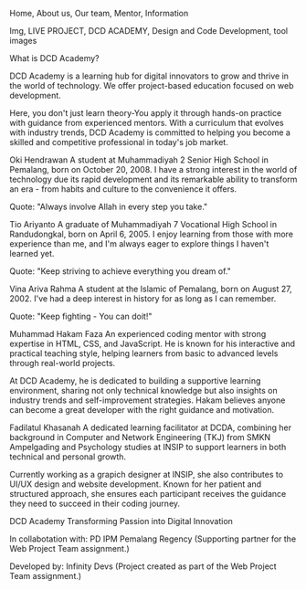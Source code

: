 <!-- Navigation -->
Home, About us, Our team, Mentor, Information

<!-- Header -->
Img, LIVE PROJECT, DCD ACADEMY, Design and Code Development, tool images

<!-- About us -->
What is DCD Academy?

DCD Academy is a learning hub for digital innovators to grow and thrive in the world of technology. We offer project-based education focused on web development.

Here, you don't just learn theory-You apply it through hands-on practice with guidance from experienced mentors. With a curriculum that evolves with industry trends, DCD Academy is committed to helping you become a skilled and competitive professional in today's job market.

<!-- Our team -->
Oki Hendrawan
A student at Muhammadiyah 2 Senior High School in Pemalang, born on October 20, 2008. I have a strong interest in the world of technology due its rapid development and its remarkable ability to transform an era - from habits and culture to the convenience it offers.

Quote: "Always involve Allah in every step you take."

Tio Ariyanto
A graduate of Muhammadiyah 7 Vocational High School in Randudongkal, born on April 6, 2005. I enjoy learning from those with more experience than me, and I'm always eager to explore things I haven't learned yet.

Quote: "Keep striving to achieve everything you dream of."

Vina Ariva Rahma
A student at the Islamic of Pemalang, born on August 27, 2002. I've had a deep interest in history for as long as I can remember.

Quote: "Keep fighting - You can doit!"

<!-- Mentor -->

Muhammad Hakam Faza
An experienced coding mentor with strong expertise in HTML, CSS, and JavaScript. He is known for his interactive and practical teaching style, helping learners from basic to advanced levels through real-world projects.

At DCD Academy, he is dedicated to building a supportive learning environment, sharing not only technical knowledge but also insights on industry trends and self-improvement strategies. Hakam believes anyone can become a great developer with the right guidance and motivation.

Fadilatul Khasanah
A dedicated learning facilitator at DCDA, combining her background in Computer and Network Engineering (TKJ) from SMKN Ampelgading and Psychology studies at INSIP to support learners in both technical and personal growth.

Currently working as a grapich designer at INSIP, she also contributes to UI/UX design and website development. Known for her patient and structured approach, she ensures each participant receives the guidance they need to succeed in their coding journey.

<!-- Footer -->

DCD Academy
Transforming Passion into Digital Innovation

In collabotation with:
PD IPM Pemalang Regency
(Supporting partner for the Web Project Team assignment.)

Developed by:
Infinity Devs
(Project created as part of the Web Project Team assignment.)